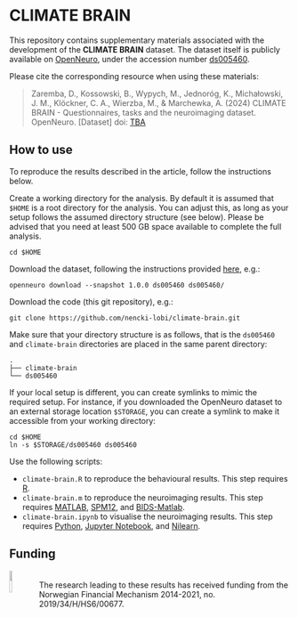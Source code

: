# CLIMATE BRAIN

This repository contains supplementary materials associated with the development of the **CLIMATE BRAIN** dataset. The dataset itself is publicly available on [OpenNeuro](https://openneuro.org), under the accession number [ds005460](https://openneuro.org/datasets/ds005460).

Please cite the corresponding resource when using these materials:

> Zaremba, D., Kossowski, B., Wypych, M., Jednoróg, K., Michałowski, J. M., Klöckner, C. A., Wierzba, M., & Marchewka, A. (2024) CLIMATE BRAIN - Questionnaires, tasks and the neuroimaging dataset. OpenNeuro. [Dataset] doi: [TBA]()

## How to use

To reproduce the results described in the article, follow the instructions below.

Create a working directory for the analysis. By default it is assumed that `$HOME` is a root directory for the analysis. You can adjust this, as long as your setup follows the assumed directory structure (see below). Please be advised that you need at least 500 GB space available to complete the full analysis.

```
cd $HOME
```

Download the dataset, following the instructions provided [here](https://openneuro.org/datasets/ds005460/download), e.g.:

```
openneuro download --snapshot 1.0.0 ds005460 ds005460/
```

Download the code (this git repository), e.g.:

```
git clone https://github.com/nencki-lobi/climate-brain.git
```

Make sure that your directory structure is as follows, that is the `ds005460` and `climate-brain` directories are placed in the same parent directory:

```
.
├── climate-brain
└── ds005460
```

If your local setup is different, you can create symlinks to mimic the required setup. For instance, if you downloaded the OpenNeuro dataset to an external storage location `$STORAGE`, you can create a symlink to make it accessible from your working directory:

```
cd $HOME
ln -s $STORAGE/ds005460 ds005460
```

Use the following scripts:
- `climate-brain.R` to reproduce the behavioural results. This step requires [R](https://www.r-project.org).
- `climate-brain.m` to reproduce the neuroimaging results. This step requires [MATLAB](https://www.mathworks.com/products/matlab.html), [SPM12](https://www.fil.ion.ucl.ac.uk/spm/software/spm12), and [BIDS-Matlab](https://github.com/bids-standard/bids-matlab).
- `climate-brain.ipynb` to visualise the neuroimaging results. This step requires [Python](https://www.python.org), [Jupyter Notebook](https://jupyter.org), and [Nilearn](https://nilearn.github.io).


## Funding

<img align="left" src="https://www.norwaygrants.si/wp-content/uploads/2021/12/Norway_grants@4x-913x1024.png" width=10% height=10%> 
<br>The research leading to these results has received funding from the Norwegian Financial Mechanism 2014-2021, no. 2019/34/H/HS6/00677.

